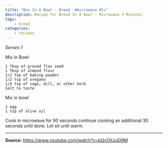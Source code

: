 ```yaml
---
title: "Bun In A Bowl - Bread  #microwave #lc"
description: Recipe for Bread In A Bowl - Microwave 3 Minutes.
tags:
    - bread
categories:
    - recipes
---
```


*Serves 1*

Mix in Bowl

```
1 Tbsp of ground flax seed
1 Tbsp of almond flour
1/2 tsp of baking powder
1/2 tsp of oregano
1/4 tsp of sage, dill, or other herb
Salt to taste
```

Mix in bowl

```
1 egg
1 tsp of olive oil
```

Cook in microwave for 90 seconds continue cooking an additional 30 seconds until
done. Let sit until warm.

---

**Source:** <https://www.youtube.com/watch?v=bQvOiUujD9M>
